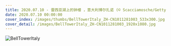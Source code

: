 ```yaml
---
title: 2020.07.10 - 雷西亚湖上的钟楼 ，意大利博尔扎诺 (© Scacciamosche/Getty Images)
date: 2020.07.10 00:00:00
cover_index: /images/thumbs/BellTowerItaly_ZH-CN1011281003_533x300.jpg
cover_detail: /images/BellTowerItaly_ZH-CN1011281003_1920x1080.jpg
---
```


![BellTowerItaly](/images/BellTowerItaly_ZH-CN1011281003_1920x1080.jpg)
